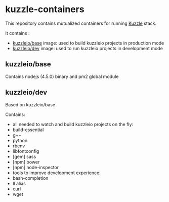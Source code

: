 # kuzzle-containers

This repository contains mutualized containers for running [Kuzzle](https://github.com/kuzzleio/kuzzle) stack.

It contains :
 * [kuzzleio/base](https://hub.docker.com/r/kuzzleio/base/) image: used to build kuzzleio projects in production mode
 * [kuzzleio/dev](https://hub.docker.com/r/kuzzleio/dev/) image: used to run kuzzleio projects in development mode

## kuzzleio/base

Contains nodejs (4.5.0) binary and pm2 global module

## kuzzleio/dev

Based on kuzzleio/base

Contains:
 * all needed to watch and build kuzzleio projects on the fly:
  * build-essential
  * g++
  * python
  * rbenv
  * libfontconfig
  * [gem] sass
  * [npm] bower
  * [npm] node-inspector
 * tools to improve development experience:
  * bash-completion
  * ll alias
  * curl
  * wget
